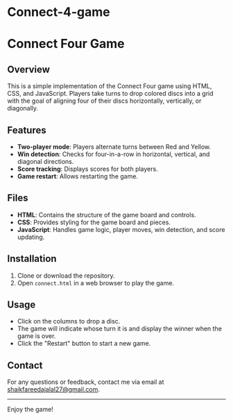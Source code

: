 # Connect-4-game 
# Connect Four Game

## Overview
This is a simple implementation of the Connect Four game using HTML, CSS, and JavaScript. Players take turns to drop colored discs into a grid with the goal of aligning four of their discs horizontally, vertically, or diagonally.

## Features
- **Two-player mode**: Players alternate turns between Red and Yellow.
- **Win detection**: Checks for four-in-a-row in horizontal, vertical, and diagonal directions.
- **Score tracking**: Displays scores for both players.
- **Game restart**: Allows restarting the game.

## Files
- **HTML**: Contains the structure of the game board and controls.
- **CSS**: Provides styling for the game board and pieces.
- **JavaScript**: Handles game logic, player moves, win detection, and score updating.

## Installation
1. Clone or download the repository.
2. Open `connect.html` in a web browser to play the game.

## Usage
- Click on the columns to drop a disc.
- The game will indicate whose turn it is and display the winner when the game is over.
- Click the "Restart" button to start a new game.

## Contact
For any questions or feedback, contact me via email at shaikfareedajalal27@gmail.com.

---

Enjoy the game!
